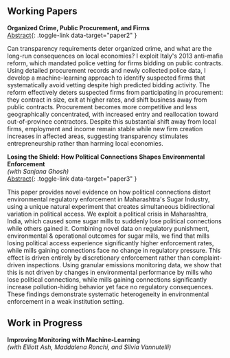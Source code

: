 ## Working Papers
**Organized Crime, Public Procurement, and Firms**   
[Abstract](#){: .toggle-link data-target="paper2" } <!-- | [PDF](/papers/stella_jmp.pdf) -->
<div id="paper2" class="abstract">
Can transparency requirements deter organized crime, and what are the long-run consequences on local economies? I exploit Italy's 2013 anti-mafia reform, which mandated police vetting for firms bidding on public contracts. Using detailed procurement records and newly collected police data, I develop a machine-learning approach to identify suspected firms that systematically avoid vetting despite high predicted bidding activity. The reform effectively deters suspected firms from participating in procurement: they contract in size, exit at higher rates, and shift business away from public contracts. Procurement becomes more competitive and less geographically concentrated, with increased entry and reallocation toward out-of-province contractors. Despite this substantial shift away from local firms, employment and income remain stable while new firm creation increases in affected areas, suggesting transparency stimulates entrepreneurship rather than harming local economies.
</div>

**Losing the Shield: How Political Connections Shapes Environmental Enforcement**  
*(with Sanjana Ghosh)*  
[Abstract](#){: .toggle-link data-target="paper3" } <!-- | [PDF](/assets/pdf/paper3.pdf) -->
<div id="paper3" class="abstract">
This paper provides novel evidence on how political connections distort environmental regulatory enforcement in Maharashtra's Sugar Industry, using a unique natural experiment that creates simultaneous bidirectional variation in political access. We exploit a political crisis in Maharashtra, India, which caused some sugar mills to suddenly lose political connections while others gained it. Combining novel data on regulatory punishment, environmental & operational outcomes for sugar mills, we find that mills losing political access experience significantly higher enforcement rates, while mills gaining connections face no change in regulatory pressure. This effect is driven entirely by discretionary enforcement rather than complaint-driven inspections. Using granular emissions monitoring data, we show that this is not driven by changes in environmental performance by mills who lose political connections, while mills gaining connections significantly increase pollution-hiding behavior yet face no regulatory consequences. These findings demonstrate systematic heterogeneity in environmental enforcement in a weak institution setting.
</div>

## Work in Progress
**Improving Monitoring with Machine-Learning**  
*(with Elliott Ash, Maddalena Ronchi, and Silvia Vannutelli)*

